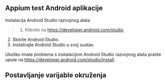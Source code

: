 ## Appium test Android aplikacije

Instalacija Android Studio razvojnog alata

> 1. Kliknite na <https://developer.android.com/studio>
  2. Skinite Android Studio.
  3. Instalirajte Android Studio u svoj sustav.

Ukoliko imate problema s instalacijom Android Studio razvojnog alata pratite upute na <https://developer.android.com/studio/install>.

## Postavljanje varijable okruženja